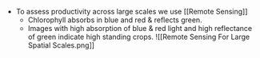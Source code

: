 - To assess productivity across large scales we use [[Remote Sensing]]
	- Chlorophyll absorbs in blue and red & reflects green.
	- Images with high absorption of blue & red light and high reflectance of green indicate high standing crops.
![[Remote Sensing For Large Spatial Scales.png]]